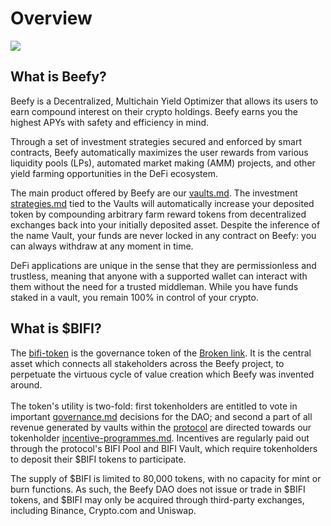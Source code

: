 # Overview

![](.gitbook/assets/docs-landing\_en.png)

## What is Beefy?

Beefy is a Decentralized, Multichain Yield Optimizer that allows its users to earn compound interest on their crypto holdings. Beefy earns you the highest APYs with safety and efficiency in mind.

Through a set of investment strategies secured and enforced by smart contracts, Beefy automatically maximizes the user rewards from various liquidity pools (LPs),‌ ‌automated market making (AMM) projects,‌ ‌and‌ ‌other yield‌ farming ‌opportunities in the DeFi ecosystem.

The main product offered by Beefy are our [vaults.md](beefy-products/vaults.md "mention"). The investment [strategies.md](beefy-products/strategies.md "mention") tied to the Vaults will automatically increase your deposited token by compounding arbitrary farm reward tokens from decentralized exchanges back into your initially deposited asset. Despite the inference of the name Vault, your funds are never locked in any contract on Beefy: you can always withdraw at any moment in time.

DeFi applications are unique in the sense that they are permissionless and trustless, meaning that anyone with a supported wallet can interact with them without the need for a trusted middleman. While you have funds staked in a vault, you remain 100% in control of your crypto.

## What is $BIFI?

The [bifi-token](ecosystem/bifi-token/ "mention") is the governance token of the [Broken link](broken-reference "mention"). It is the central asset which connects all stakeholders across the Beefy project, to perpetuate the virtuous cycle of value creation which Beefy was invented around.\
\
The token's utility is two-fold: first tokenholders are entitled to vote in important [governance.md](dao/governance.md "mention") decisions for the DAO; and second a part of all revenue generated by vaults within the [protocol](ecosystem/protocol/ "mention") are directed towards our tokenholder [incentive-programmes.md](ecosystem/protocol/incentive-programmes.md "mention"). Incentives are regularly paid out through the protocol's BIFI Pool and BIFI Vault, which require tokenholders to deposit their $BIFI tokens to participate.&#x20;

The supply of $BIFI is limited to 80,000 tokens, with no capacity for mint or burn functions. As such, the Beefy DAO does not issue or trade in $BIFI tokens, and $BIFI may only be acquired through third-party exchanges, including Binance, Crypto.com and Uniswap.
